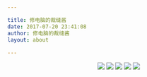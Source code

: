 ```yaml
---

title: 修电脑的裁缝酱
date: 2017-07-20 23:41:08
author: 修电脑的裁缝酱
layout: about
	
---
```


<style>
.about-img{display:inline-block;}
</style>

<div align="center">
	<a class="about-img" href="mailto:huihut@outlook.com"><img src="http://ojlsgreog.bkt.clouddn.com/mail.png"/></a>
	<a class="about-img" href="https://blog.huihut.com"><img src="http://ojlsgreog.bkt.clouddn.com/blog.png"/></a>
	<a class="about-img" href="http://blog.csdn.net/huihut"><img src="http://ojlsgreog.bkt.clouddn.com/csdn.png"/></a>
	<a class="about-img" href="https://github.com/huihut"><img src="http://ojlsgreog.bkt.clouddn.com/github.png"/></a>
	<a class="about-img" href="https://www.zhihu.com/people/huihut"><img src="http://ojlsgreog.bkt.clouddn.com/zhihu.png"/></a>
</div>